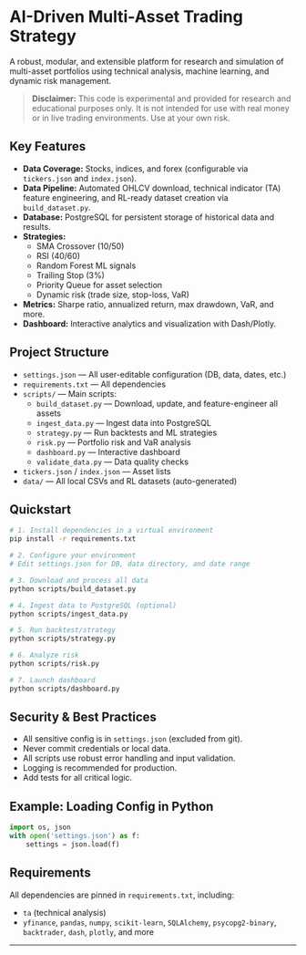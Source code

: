 # AI-Driven Multi-Asset Trading Strategy

A robust, modular, and extensible platform for research and simulation of multi-asset portfolios using technical analysis, machine learning, and dynamic risk management.

> **Disclaimer:** This code is experimental and provided for research and educational purposes only. It is not intended for use with real money or in live trading environments. Use at your own risk.

## Key Features
- **Data Coverage:** Stocks, indices, and forex (configurable via `tickers.json` and `index.json`).
- **Data Pipeline:** Automated OHLCV download, technical indicator (TA) feature engineering, and RL-ready dataset creation via `build_dataset.py`.
- **Database:** PostgreSQL for persistent storage of historical data and results.
- **Strategies:**
  - SMA Crossover (10/50)
  - RSI (40/60)
  - Random Forest ML signals
  - Trailing Stop (3%)
  - Priority Queue for asset selection
  - Dynamic risk (trade size, stop-loss, VaR)
- **Metrics:** Sharpe ratio, annualized return, max drawdown, VaR, and more.
- **Dashboard:** Interactive analytics and visualization with Dash/Plotly.

## Project Structure
- `settings.json` — All user-editable configuration (DB, data, dates, etc.)
- `requirements.txt` — All dependencies
- `scripts/` — Main scripts:
  - `build_dataset.py` — Download, update, and feature-engineer all assets
  - `ingest_data.py` — Ingest data into PostgreSQL
  - `strategy.py` — Run backtests and ML strategies
  - `risk.py` — Portfolio risk and VaR analysis
  - `dashboard.py` — Interactive dashboard
  - `validate_data.py` — Data quality checks
- `tickers.json` / `index.json` — Asset lists
- `data/` — All local CSVs and RL datasets (auto-generated)

## Quickstart
```bash
# 1. Install dependencies in a virtual environment
pip install -r requirements.txt

# 2. Configure your environment
# Edit settings.json for DB, data directory, and date range

# 3. Download and process all data
python scripts/build_dataset.py

# 4. Ingest data to PostgreSQL (optional)
python scripts/ingest_data.py

# 5. Run backtest/strategy
python scripts/strategy.py

# 6. Analyze risk
python scripts/risk.py

# 7. Launch dashboard
python scripts/dashboard.py
```

## Security & Best Practices
- All sensitive config is in `settings.json` (excluded from git).
- Never commit credentials or local data.
- All scripts use robust error handling and input validation.
- Logging is recommended for production.
- Add tests for all critical logic.

## Example: Loading Config in Python
```python
import os, json
with open('settings.json') as f:
    settings = json.load(f)
```

## Requirements
All dependencies are pinned in `requirements.txt`, including:
- `ta` (technical analysis)
- `yfinance`, `pandas`, `numpy`, `scikit-learn`, `SQLAlchemy`, `psycopg2-binary`, `backtrader`, `dash`, `plotly`, and more

---
